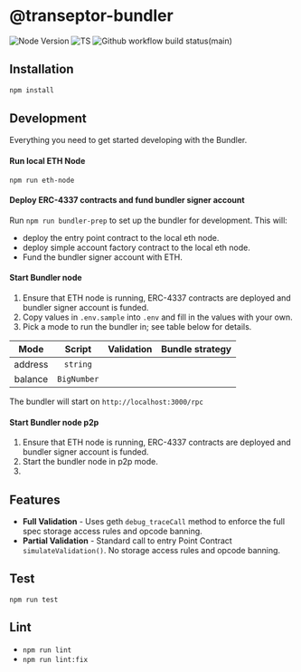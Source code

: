 # @transeptor-bundler

![Node Version](https://img.shields.io/badge/node-18.x-green)
![TS](https://badgen.net/badge/-/TypeScript?icon=typescript&label&labelColor=blue&color=555555)
![Github workflow build status(main)](https://img.shields.io/github/actions/workflow/status/transeptorlabs/transeptor-bundler/build.yml?branch=main)

## Installation
```bash
npm install
```

## Development
Everything you need to get started developing with the Bundler.

#### Run local ETH Node
`npm run eth-node`

#### Deploy ERC-4337 contracts and fund bundler signer account
Run `npm run bundler-prep` to set up the bundler for development. This will:
- deploy the entry point contract to the local eth node.
- deploy simple account factory contract to the local eth node. 
- Fund the bundler signer account with ETH.

#### Start Bundler node 
1. Ensure that ETH node is running, ERC-4337 contracts are deployed and bundler signer account is funded.
2. Copy values in `.env.sample` into `.env` and fill in the values with your own.
3. Pick a mode to run the bundler in; see table below for details.

|   Mode  |    Script   | Validation | Bundle strategy |
|:-------:|:-----------:|------------|:---------------:|
| address | `string`    |            |                 |
| balance | `BigNumber` |            |                 |


The bundler will start on `http://localhost:3000/rpc`

#### Start Bundler node p2p
1. Ensure that ETH node is running, ERC-4337 contracts are deployed and bundler signer account is funded.
2. Start the bundler node in p2p mode.
3. 


## Features
- **Full Validation** - Uses geth `debug_traceCall` method to enforce the full spec storage access rules and opcode banning.
- **Partial Validation** - Standard call to entry Point Contract `simulateValidation()`. No storage access rules and opcode banning. 
  
## Test
`npm run test`

## Lint
- `npm run lint`
- `npm run lint:fix`